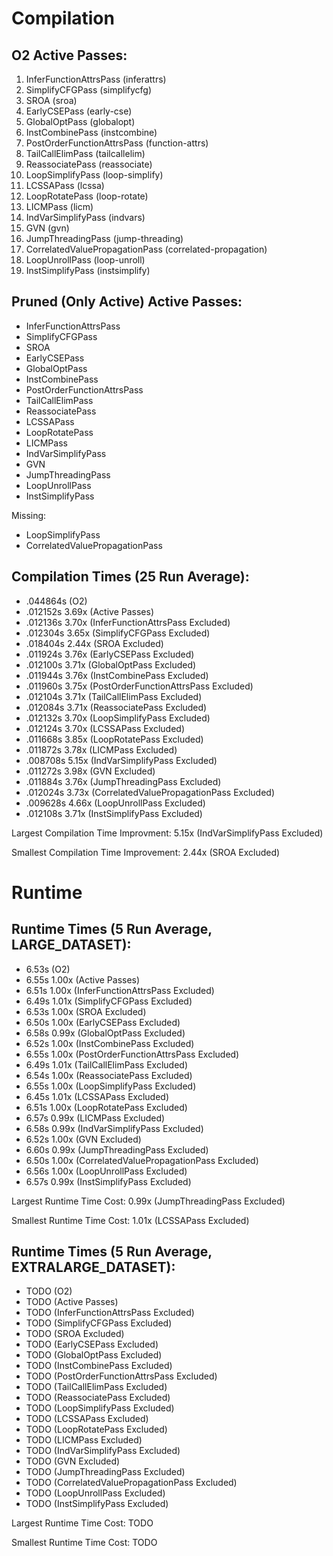 # Compilation

## O2 Active Passes: 
1. InferFunctionAttrsPass (inferattrs)
2. SimplifyCFGPass (simplifycfg)
3. SROA (sroa)
4. EarlyCSEPass (early-cse)
5. GlobalOptPass (globalopt)
6. InstCombinePass (instcombine)
7. PostOrderFunctionAttrsPass (function-attrs)
8. TailCallElimPass (tailcallelim)
9. ReassociatePass (reassociate)
10. LoopSimplifyPass (loop-simplify)
11. LCSSAPass (lcssa)
12. LoopRotatePass (loop-rotate)
13. LICMPass (licm)
14. IndVarSimplifyPass (indvars)
15. GVN (gvn)
16. JumpThreadingPass (jump-threading)
17. CorrelatedValuePropagationPass (correlated-propagation)
18. LoopUnrollPass (loop-unroll)
19. InstSimplifyPass (instsimplify)

## Pruned (Only Active) Active Passes:
* InferFunctionAttrsPass
* SimplifyCFGPass
* SROA
* EarlyCSEPass
* GlobalOptPass
* InstCombinePass
* PostOrderFunctionAttrsPass
* TailCallElimPass
* ReassociatePass
* LCSSAPass
* LoopRotatePass
* LICMPass
* IndVarSimplifyPass
* GVN
* JumpThreadingPass
* LoopUnrollPass
* InstSimplifyPass

Missing:
* LoopSimplifyPass
* CorrelatedValuePropagationPass

## Compilation Times (25 Run Average):
* .044864s (O2)
* .012152s 3.69x (Active Passes)
* .012136s 3.70x (InferFunctionAttrsPass Excluded)
* .012304s 3.65x (SimplifyCFGPass Excluded)
* .018404s 2.44x (SROA Excluded)
* .011924s 3.76x (EarlyCSEPass Excluded)
* .012100s 3.71x (GlobalOptPass Excluded)
* .011944s 3.76x (InstCombinePass Excluded)
* .011960s 3.75x (PostOrderFunctionAttrsPass Excluded)
* .012104s 3.71x (TailCallElimPass Excluded)
* .012084s 3.71x (ReassociatePass Excluded)
* .012132s 3.70x (LoopSimplifyPass Excluded)
* .012124s 3.70x (LCSSAPass Excluded)
* .011668s 3.85x (LoopRotatePass Excluded)
* .011872s 3.78x (LICMPass Excluded)
* .008708s 5.15x (IndVarSimplifyPass Excluded)
* .011272s 3.98x (GVN Excluded)
* .011884s 3.76x (JumpThreadingPass Excluded)
* .012024s 3.73x (CorrelatedValuePropagationPass Excluded)
* .009628s 4.66x (LoopUnrollPass Excluded)
* .012108s 3.71x (InstSimplifyPass Excluded)

Largest Compilation Time Improvment: 5.15x (IndVarSimplifyPass Excluded)

Smallest Compilation Time Improvement: 2.44x (SROA Excluded)

# Runtime

## Runtime Times (5 Run Average, LARGE_DATASET):
* 6.53s (O2)
* 6.55s 1.00x (Active Passes)
* 6.51s 1.00x (InferFunctionAttrsPass Excluded)
* 6.49s 1.01x (SimplifyCFGPass Excluded)
* 6.53s 1.00x (SROA Excluded)
* 6.50s 1.00x (EarlyCSEPass Excluded)
* 6.58s 0.99x (GlobalOptPass Excluded)
* 6.52s 1.00x (InstCombinePass Excluded)
* 6.55s 1.00x (PostOrderFunctionAttrsPass Excluded)
* 6.49s 1.01x (TailCallElimPass Excluded)
* 6.54s 1.00x (ReassociatePass Excluded)
* 6.55s 1.00x (LoopSimplifyPass Excluded)
* 6.45s 1.01x (LCSSAPass Excluded)
* 6.51s 1.00x (LoopRotatePass Excluded)
* 6.57s 0.99x (LICMPass Excluded)
* 6.58s 0.99x (IndVarSimplifyPass Excluded)
* 6.52s 1.00x (GVN Excluded)
* 6.60s 0.99x (JumpThreadingPass Excluded)
* 6.50s 1.00x (CorrelatedValuePropagationPass Excluded)
* 6.56s 1.00x (LoopUnrollPass Excluded)
* 6.57s 0.99x (InstSimplifyPass Excluded)
 
Largest Runtime Time Cost: 0.99x (JumpThreadingPass Excluded)

Smallest Runtime Time Cost: 1.01x (LCSSAPass Excluded)

## Runtime Times (5 Run Average, EXTRALARGE_DATASET):
* TODO (O2)
* TODO (Active Passes)
* TODO (InferFunctionAttrsPass Excluded)
* TODO (SimplifyCFGPass Excluded)
* TODO (SROA Excluded)
* TODO (EarlyCSEPass Excluded)
* TODO (GlobalOptPass Excluded)
* TODO (InstCombinePass Excluded)
* TODO (PostOrderFunctionAttrsPass Excluded)
* TODO (TailCallElimPass Excluded)
* TODO (ReassociatePass Excluded)
* TODO (LoopSimplifyPass Excluded)
* TODO (LCSSAPass Excluded)
* TODO (LoopRotatePass Excluded)
* TODO (LICMPass Excluded)
* TODO (IndVarSimplifyPass Excluded)
* TODO (GVN Excluded)
* TODO (JumpThreadingPass Excluded)
* TODO (CorrelatedValuePropagationPass Excluded)
* TODO (LoopUnrollPass Excluded)
* TODO (InstSimplifyPass Excluded)
 
Largest Runtime Time Cost: TODO

Smallest Runtime Time Cost: TODO
